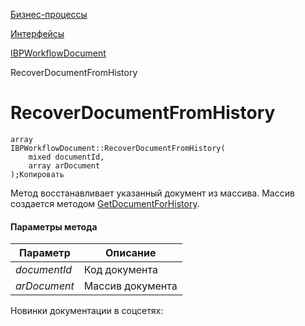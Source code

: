 [Бизнес-процессы](/api_help/bizproc/index.php)

[Интерфейсы](/api_help/bizproc/interface/index.php)

[IBPWorkflowDocument](/api_help/bizproc/interface/IBPWorkflowDocument/index.php)

RecoverDocumentFromHistory

RecoverDocumentFromHistory
==========================

```
array
IBPWorkflowDocument::RecoverDocumentFromHistory(
	mixed documentId,
	array arDocument
);Копировать
```

Метод восстанавливает указанный документ из массива. Массив создается методом [GetDocumentForHistory](/api_help/bizproc/interface/IBPWorkflowDocument/GetDocumentForHistory.php).

#### Параметры метода

| Параметр | Описание |
| --- | --- |
| *documentId* | Код документа |
| *arDocument* | Массив документа |

Новинки документации в соцсетях:
